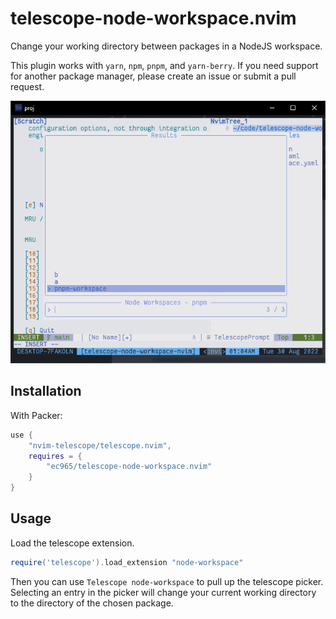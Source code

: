 # telescope-node-workspace.nvim

Change your working directory between packages in a NodeJS workspace.

This plugin works with `yarn`, `npm`, `pnpm`, and `yarn-berry`. If you need
support for another package manager, please create an issue or submit a pull
request.

![pnpm screenshot](screenshot.png)

## Installation

With Packer:

```lua
use {
    "nvim-telescope/telescope.nvim",
    requires = {
        "ec965/telescope-node-workspace.nvim"
    }
}
```

## Usage

Load the telescope extension.

```lua
require('telescope').load_extension "node-workspace"
```

Then you can use `Telescope node-workspace` to pull up the telescope picker.
Selecting an entry in the picker will change your current working directory to
the directory of the chosen package.
